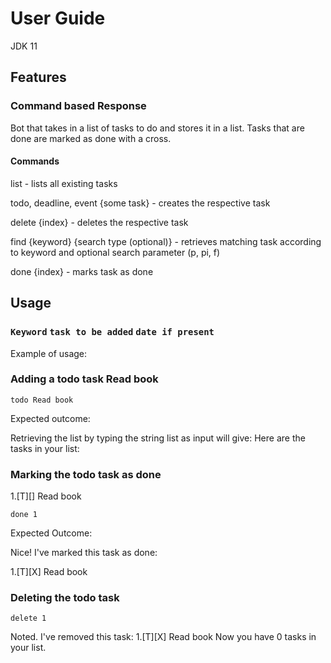 # User Guide
JDK 11
## Features 

### Command based Response
Bot that takes in a list of tasks to do and stores it in a list. 
Tasks that are
done are marked as done with a cross. 
#### Commands
list - lists all existing tasks

todo, deadline, event {some task} - creates the respective task

delete {index} - deletes the respective task

find {keyword} {search type (optional)} - retrieves matching task according to keyword 
and optional search parameter (p, pi, f)

done {index} - marks task as done

## Usage

### `Keyword` `task to be added` `date if present` 

Example of usage: 

### Adding a todo task Read book

`todo Read book`

Expected outcome:

Retrieving the list by typing the string list as input will give:
Here are the tasks in your list:

### Marking the todo task as done

1.[T][] Read book

`done 1`

Expected Outcome:

Nice! I've marked this task as done:

1.[T][X] Read book

### Deleting the todo task

`delete 1`

Noted. I've removed this task:
    1.[T][X] Read book
Now you have 0 tasks in your list.


